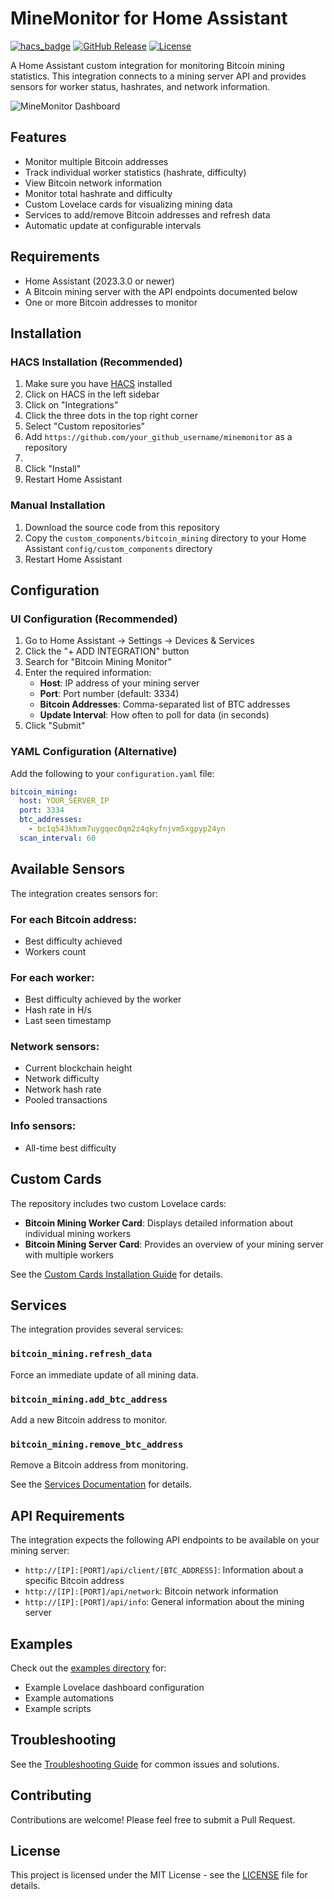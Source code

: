 # MineMonitor for Home Assistant

[![hacs_badge](https://img.shields.io/badge/HACS-Custom-orange.svg)](https://github.com/hacs/integration)
[![GitHub Release](https://img.shields.io/github/release/your_github_username/minemonitor.svg)](https://github.com/your_github_username/minemonitor/releases)
[![License](https://img.shields.io/github/license/your_github_username/minemonitor.svg)](LICENSE)

A Home Assistant custom integration for monitoring Bitcoin mining statistics. This integration connects to a mining server API and provides sensors for worker status, hashrates, and network information.

![MineMonitor Dashboard](https://raw.githubusercontent.com/your_github_username/minemonitor/main/images/dashboard.png)

## Features

- Monitor multiple Bitcoin addresses
- Track individual worker statistics (hashrate, difficulty)
- View Bitcoin network information
- Monitor total hashrate and difficulty
- Custom Lovelace cards for visualizing mining data
- Services to add/remove Bitcoin addresses and refresh data
- Automatic update at configurable intervals

## Requirements

- Home Assistant (2023.3.0 or newer)
- A Bitcoin mining server with the API endpoints documented below
- One or more Bitcoin addresses to monitor

## Installation

### HACS Installation (Recommended)

1. Make sure you have [HACS](https://hacs.xyz/) installed
2. Click on HACS in the left sidebar
3. Click on "Integrations"
4. Click the three dots in the top right corner 
5. Select "Custom repositories"
6. Add `https://github.com/your_github_username/minemonitor` as a repository
7.
10. Click "Install"
11. Restart Home Assistant

### Manual Installation

1. Download the source code from this repository
2. Copy the `custom_components/bitcoin_mining` directory to your Home Assistant `config/custom_components` directory
3. Restart Home Assistant

## Configuration

### UI Configuration (Recommended)

1. Go to Home Assistant → Settings → Devices & Services
2. Click the "+ ADD INTEGRATION" button
3. Search for "Bitcoin Mining Monitor"
4. Enter the required information:
   - **Host**: IP address of your mining server
   - **Port**: Port number (default: 3334)
   - **Bitcoin Addresses**: Comma-separated list of BTC addresses
   - **Update Interval**: How often to poll for data (in seconds)
5. Click "Submit"

### YAML Configuration (Alternative)

Add the following to your `configuration.yaml` file:

```yaml
bitcoin_mining:
  host: YOUR_SERVER_IP
  port: 3334
  btc_addresses:
    - bc1q543khxm7uygqec0qm2z4qkyfnjvm5xgpyp24yn
  scan_interval: 60
```

## Available Sensors

The integration creates sensors for:

### For each Bitcoin address:
- Best difficulty achieved
- Workers count

### For each worker:
- Best difficulty achieved by the worker
- Hash rate in H/s
- Last seen timestamp

### Network sensors:
- Current blockchain height 
- Network difficulty
- Network hash rate
- Pooled transactions

### Info sensors:
- All-time best difficulty

## Custom Cards

The repository includes two custom Lovelace cards:

- **Bitcoin Mining Worker Card**: Displays detailed information about individual mining workers
- **Bitcoin Mining Server Card**: Provides an overview of your mining server with multiple workers

See the [Custom Cards Installation Guide](docs/custom-cards.md) for details.

## Services

The integration provides several services:

### `bitcoin_mining.refresh_data`
Force an immediate update of all mining data.

### `bitcoin_mining.add_btc_address`
Add a new Bitcoin address to monitor.

### `bitcoin_mining.remove_btc_address`
Remove a Bitcoin address from monitoring.

See the [Services Documentation](docs/services.md) for details.

## API Requirements

The integration expects the following API endpoints to be available on your mining server:

- `http://[IP]:[PORT]/api/client/[BTC_ADDRESS]`: Information about a specific Bitcoin address
- `http://[IP]:[PORT]/api/network`: Bitcoin network information
- `http://[IP]:[PORT]/api/info`: General information about the mining server

## Examples

Check out the [examples directory](examples/) for:

- Example Lovelace dashboard configuration
- Example automations
- Example scripts

## Troubleshooting

See the [Troubleshooting Guide](docs/troubleshooting.md) for common issues and solutions.

## Contributing

Contributions are welcome! Please feel free to submit a Pull Request.

## License

This project is licensed under the MIT License - see the [LICENSE](LICENSE) file for details.
